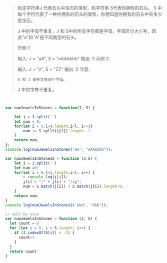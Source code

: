 > 给定字符串J 代表石头中宝石的类型，和字符串 S代表你拥有的石头。 S 中每个字符代表了一种你拥有的石头的类型，你想知道你拥有的石头中有多少是宝石。
>
> J 中的字母不重复，J 和 S中的所有字符都是字母。字母区分大小写，因此"a"和"A"是不同类型的石头。
>
> 示例 1:
>
> 输入: J = "aA", S = "aAAbbbb"
> 输出: 3
> 示例 2:
>
> 输入: J = "z", S = "ZZ"
> 输出: 0
> 注意:
>
>     S 和 J 最多含有50个字母。
>  J 中的字符不重复。

```javascript


var numJewelsInStones = function(J, S) {

    let j = J.split('')
    let num = 0;
    for(let i = 0,l=j.length;i<l; i++){
        num += S.split(j[i]).length -1
    }
    return num;
};
console.log(numJewelsInStones('aA', "aAAbbbb"));

var numJewelsInStones2 = function (J,S) {
    let j = J.split('')
    let num =0;
    for(let i = 0,l=j.length;i<l; i++) {
        > console.log(j[i]);
        j[i] = "/" + j[i] + "/ig";
        num = S.match(j[i]) ? S.match(j[i]).length:0;
    }
    return num;
}
console.log(numJewelsInStones2('ebd', "bbb"));
```


```javascript
// edit by axue
var numJewelsInStones = function (J, S) {
  let count = 0
  for (let i = 0; i < S.length; i++) {
    if (J.indexOf(S[i]) > -1) {
      count++
    }
  }
  return count
}
```
